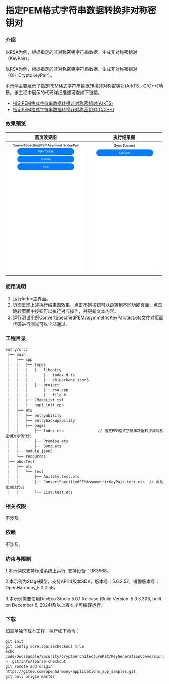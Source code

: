 # 指定PEM格式字符串数据转换非对称密钥对

### 介绍

以RSA为例，根据指定的非对称密钥字符串数据，生成非对称密钥对（KeyPair）。

以RSA为例，根据指定的非对称密钥字符串数据，生成非对称密钥对（OH_CryptoKeyPair）。

本示例主要展示了指定PEM格式字符串数据转换非对称密钥对(ArkTS、C/C++)场景。该工程中展示的代码详细描述可查如下链接。

- [指定PEM格式字符串数据转换非对称密钥对(ArkTS)](https://docs.openharmony.cn/pages/v5.0/zh-cn/application-dev/security/CryptoArchitectureKit/crypto-convert-string-data-to-asym-key-pair.md)
- [指定PEM格式字符串数据转换非对称密钥对(C/C++)](https://docs.openharmony.cn/pages/v5.0/zh-cn/application-dev/security/CryptoArchitectureKit/crypto-convert-string-data-to-asym-key-pair-ndk.md)

### 效果预览

| 首页效果图                                                   | 执行结果图                                                   |
| ------------------------------------------------------------ | ------------------------------------------------------------ |
| <img src="./screenshots/ConvertSpecifiedPEMAsymmetricKeyPair1.png" style="zoom: 50%;" /> | <img src="./screenshots/ConvertSpecifiedPEMAsymmetricKeyPair2.png" style="zoom: 50%;" /> |

### 使用说明

1. 运行Index主界面。
2. 页面呈现上述执行结果图效果，点击不同按钮可以跳转到不同功能页面，点击跳转页面中按钮可以执行对应操作，并更新文本内容。
3. 运行测试用例ConvertSpecifiedPEMAsymmetricKeyPair.test.ets文件对页面代码进行测试可以全部通过。

### 工程目录

```
entry/src/
 ├── main
 │   ├── cpp
 │   │   ├── types
 │   │   |   ├── libentry
 │   │   |       ├── index.d.ts
 │   │   |       ├── oh-package.json5
 │   │   |   ├── project
 │   │   |       ├── rsa.cpp
 │   │   |       ├── file.h
 │   │   ├── CMakeList.txt
 │   │   ├── napi_init.cpp
 │   ├── ets
 │   │   ├── entryability
 │   │   ├── entrybackupability
 │   │   ├── pages
 │   │       ├── Index.ets               // 指定PEM格式字符串数据转换非对称密钥对示例代码
 │   │       ├── Promise.ets
 │   │       ├── Sync.ets
 │   ├── module.json5
 │   └── resources
 ├── ohosTest
 │   ├── ets
 │   │   └── test
 │   │       ├── Ability.test.ets 
 │   │       ├── ConvertSpecifiedPEMAsymmetricKeyPair.test.ets  // 自动化测试代码
 │   │       └── List.test.ets
```

### 相关权限

不涉及。

### 依赖

不涉及。

### 约束与限制

1.本示例仅支持标准系统上运行, 支持设备：RK3568。

2.本示例为Stage模型，支持API14版本SDK，版本号：5.0.2.57，镜像版本号：OpenHarmony_5.0.2.58。

3.本示例需要使用DevEco Studio 5.0.1 Release (Build Version: 5.0.5.306, built on December 6, 2024)及以上版本才可编译运行。

### 下载

如需单独下载本工程，执行如下命令：

````
git init
git config core.sparsecheckout true
echo code/DocsSample/Security/CryptoArchitectureKit/KeyGenerationConversion/ConvertSpecifiedPEMAsymmetricKeyPair > .git/info/sparse-checkout
git remote add origin https://gitee.com/openharmony/applications_app_samples.git
git pull origin master
````